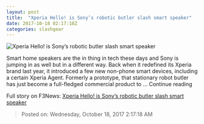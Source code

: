 ```yaml
---
layout: post
title:  "Xperia Hello! is Sony’s robotic butler slash smart speaker"
date: 2017-10-18 02:17:18Z
categories: slashgear
---
```


![Xperia Hello! is Sony’s robotic butler slash smart speaker](https://c.slashgear.com/wp-content/uploads/2017/10/xperia-hello-1.jpg)

Smart home speakers are the in thing in tech these days and Sony is jumping in as well but in a different way. Back when it redefined its Xperia brand last year, it introduced a few new non-phone smart devices, including a certain Xperia Agent. Formerly a prototype, that stationary robot butler has just become a full-fledged commercial product to … Continue reading


Full story on F3News: [Xperia Hello! is Sony’s robotic butler slash smart speaker](http://www.f3nws.com/n/4KymqD)

> Posted on: Wednesday, October 18, 2017 2:17:18 AM
